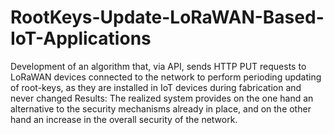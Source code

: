 # RootKeys-Update-LoRaWAN-Based-IoT-Applications
Development of an algorithm that, via API, sends HTTP PUT requests to LoRaWAN devices connected to the network to perform perioding updating of root-keys, as they are installed in IoT devices during fabrication and never changed
Results: The realized system provides on the one hand an alternative to the security mechanisms already in place, and on the other hand an increase in the overall security of the network.
